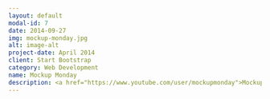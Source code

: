 ```yaml
---
layout: default
modal-id: 7
date: 2014-09-27
img: mockup-monday.jpg
alt: image-alt
project-date: April 2014
client: Start Bootstrap
category: Web Development
name: Mockup Monday
description: <a href="https://www.youtube.com/user/mockupmonday">Mockup Monday</a> is a weekly show-and-tell video series that aims to show you something cool, usually virtual robots and video game prototypes.  A cute four-legged robot dubbed a "quadrapus" has become a recurring guest.  See it evolve to [fly](https://www.youtube.com/watch?v=wHMEaCEFJJ4), [run](https://www.youtube.com/watch?v=R5uN9tW4tb0), [fall](https://www.youtube.com/watch?v=1lmHYky_Qew), [shoot](https://www.youtube.com/watch?v=GNhyjE0DbOY) and be [shot](https://www.youtube.com/watch?v=i_n4oMNJBMk).
---
```

